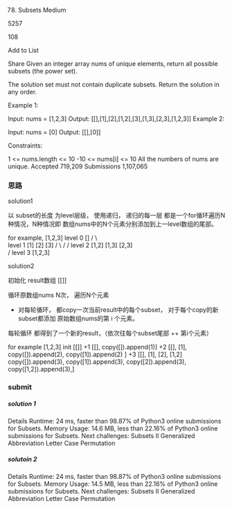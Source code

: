 78. Subsets
Medium

5257

108

Add to List

Share
Given an integer array nums of unique elements, return all possible subsets (the power set).

The solution set must not contain duplicate subsets. Return the solution in any order.

 

Example 1:

Input: nums = [1,2,3]
Output: [[],[1],[2],[1,2],[3],[1,3],[2,3],[1,2,3]]
Example 2:

Input: nums = [0]
Output: [[],[0]]
 

Constraints:

1 <= nums.length <= 10
-10 <= nums[i] <= 10
All the numbers of nums are unique.
Accepted
719,209
Submissions
1,107,065

### 思路
solution1 

以 subset的长度 为level层级， 使用递归， 递归的每一层 都是一个for循环遍历N种情况，N种情况即 数组nums中的N个元素分别添加到上一level数组的尾部。

for example,  [1,2,3]
level 0                              []
                       /              \               \
level 1         [1]                    [2]            [3]
               /   \                  /               /
level 2    [1,2]  [1,3]            [2,3]            
           /
level 3 [1,2,3]    


solution2

初始化 result数组  $[[]]$

循环原数组nums N次， 遍历N个元素

- 对每轮循环， 都copy一次当前result中的每个subset， 对于每个copy的新subset都添加 原始数组nums的第 i 个元素。 

每轮循环 都得到了一个新的result，（依次往每个subset尾部 ++ 第i个元素）

for example 
[1,2,3]
init  [[]]
+1  [[], copy([]).append(1)]
+2 [[], [1], copy([]).append(2), copy([1]).append(2) ]
+3 [[], [1], [2], [1,2] copy([]).append(3), copy([1]).append(3), copy([2]).append(3), copy([1,2]).append(3),]

### submit 

##### solution 1
Details 
Runtime: 24 ms, faster than 98.87% of Python3 online submissions for Subsets.
Memory Usage: 14.6 MB, less than 22.16% of Python3 online submissions for Subsets.
Next challenges:
Subsets II
Generalized Abbreviation
Letter Case Permutation


##### solutoin 2
Details 
Runtime: 24 ms, faster than 98.87% of Python3 online submissions for Subsets.
Memory Usage: 14.5 MB, less than 22.16% of Python3 online submissions for Subsets.
Next challenges:
Subsets II
Generalized Abbreviation
Letter Case Permutation